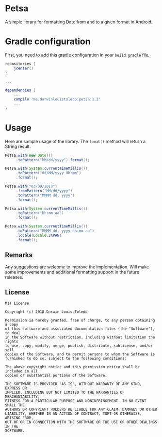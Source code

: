 # Petsa
A simple library for formatting Date from and to a given format in Android.


# Gradle configuration
First, you need to add this gradle configuration in your `build.gradle` file.

```gradle
repositories {
    jcenter()
}

...

dependencies {
    ...
    compile 'me.darwinlouistoledo:petsa:1.2'
    ...
}

```

# Usage

Here are sample usage of the library. The `fomat()` method will return a String result.

```java
Petsa.with(new Date())
     .toPattern("MM/dd/yyyy").format();
```

```java
Petsa.with(System.currentTimeMillis())
     .toPattern("dd/MM/yyyy HH:mm")
     .format();
```

```java
Petsa.with("03/09/2018")
     .fromPattern("MM/dd/yyyy")
     .toPattern("MMMM dd, yyyy")
     .format();
```

```java
Petsa.with(System.currentTimeMillis())
     .toPattern("hh:mm aa")
     .format();
```

```java
Petsa.with(System.currentTimeMillis())
     .toPattern("MMMM dd, yyyy hh:mm aa")
     .locale(Locale.JAPAN)
     .format();
```

Remarks
------------
Any suggestions are welcome to improve the implementation. Will make some improvements and additional formatting support in the future releases.


License
------------
```
MIT License

Copyright (c) 2018 Darwin Louis Toledo

Permission is hereby granted, free of charge, to any person obtaining a copy
of this software and associated documentation files (the "Software"), to deal
in the Software without restriction, including without limitation the rights
to use, copy, modify, merge, publish, distribute, sublicense, and/or sell
copies of the Software, and to permit persons to whom the Software is
furnished to do so, subject to the following conditions:

The above copyright notice and this permission notice shall be included in all
copies or substantial portions of the Software.

THE SOFTWARE IS PROVIDED "AS IS", WITHOUT WARRANTY OF ANY KIND, EXPRESS OR
IMPLIED, INCLUDING BUT NOT LIMITED TO THE WARRANTIES OF MERCHANTABILITY,
FITNESS FOR A PARTICULAR PURPOSE AND NONINFRINGEMENT. IN NO EVENT SHALL THE
AUTHORS OR COPYRIGHT HOLDERS BE LIABLE FOR ANY CLAIM, DAMAGES OR OTHER
LIABILITY, WHETHER IN AN ACTION OF CONTRACT, TORT OR OTHERWISE, ARISING FROM,
OUT OF OR IN CONNECTION WITH THE SOFTWARE OR THE USE OR OTHER DEALINGS IN THE
SOFTWARE.

```
